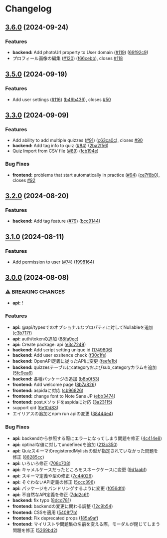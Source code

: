 # Changelog

## [3.6.0](https://github.com/woodnx/iQbe/compare/v3.5.0...v3.6.0) (2024-09-24)


### Features

* **backend:** Add photoUrl property to User domain ([#119](https://github.com/woodnx/iQbe/issues/119)) ([69f92c9](https://github.com/woodnx/iQbe/commit/69f92c90261864276d4e79f8132d75fce37b6b93))
* プロフィール画像の編集 ([#120](https://github.com/woodnx/iQbe/issues/120)) ([f66cebb](https://github.com/woodnx/iQbe/commit/f66cebba37893ab2cba840d665b38dc97cac5c19)), closes [#118](https://github.com/woodnx/iQbe/issues/118)

## [3.5.0](https://github.com/woodnx/iQbe/compare/v3.4.0...v3.5.0) (2024-09-19)


### Features

* Add user settings ([#116](https://github.com/woodnx/iQbe/issues/116)) ([b46b436](https://github.com/woodnx/iQbe/commit/b46b4366080532b37bfee8663ca01ffa116129cd)), closes [#50](https://github.com/woodnx/iQbe/issues/50)

## [3.3.0](https://github.com/woodnx/iQbe/compare/v3.2.0...v3.3.0) (2024-09-09)


### Features

* Add ability to add multiple quizzes ([#91](https://github.com/woodnx/iQbe/issues/91)) ([c63ca0c](https://github.com/woodnx/iQbe/commit/c63ca0c898363fa8a85d6977c3c0eea558acf369)), closes [#90](https://github.com/woodnx/iQbe/issues/90)
* **backend:** Add tag info to quiz ([#84](https://github.com/woodnx/iQbe/issues/84)) ([2ba2f56](https://github.com/woodnx/iQbe/commit/2ba2f56653d30d064f35d6eb96fbbcbd450332dc))
* Quiz Import from CSV file ([#89](https://github.com/woodnx/iQbe/issues/89)) ([fcb194e](https://github.com/woodnx/iQbe/commit/fcb194ec59545443f3bf9d023ff69864a9cf9aa4))


### Bug Fixes

* **frontend:** problems that start automatically in practice ([#94](https://github.com/woodnx/iQbe/issues/94)) ([ce7f8b0](https://github.com/woodnx/iQbe/commit/ce7f8b0416d1e963c17513988685143cfd1f1e79)), closes [#92](https://github.com/woodnx/iQbe/issues/92)

## [3.2.0](https://github.com/woodnx/iQbe/compare/v3.1.0...v3.2.0) (2024-08-20)


### Features

* **backend:** Add tag feature ([#79](https://github.com/woodnx/iQbe/issues/79)) ([bcc9144](https://github.com/woodnx/iQbe/commit/bcc9144668e29593aa0fa128f260e92da86f5fc1))

## [3.1.0](https://github.com/woodnx/iQbe/compare/v3.0.0...v3.1.0) (2024-08-11)


### Features

* Add permission to user ([#74](https://github.com/woodnx/iQbe/issues/74)) ([1998164](https://github.com/woodnx/iQbe/commit/1998164abda58cd04c1158d25160a865d32ec628))

## [3.0.0](https://github.com/woodnx/iQbe/compare/v2.2.1...v3.0.0) (2024-08-08)


### ⚠ BREAKING CHANGES

* **api:** !

### Features

* **api:** @api/typesでのオプショナルなプロパティに対してNullableを追加 ([c3b717f](https://github.com/woodnx/iQbe/commit/c3b717f386d4cf72260cd54c59fa02067dfaab0a))
* **api:** auth/tokenの追加 ([88fa9ec](https://github.com/woodnx/iQbe/commit/88fa9ec596cca60ad8cebcc02be9e927f727788f))
* **api:** Create package: api ([e3c7249](https://github.com/woodnx/iQbe/commit/e3c72493605fa139e8f810d023187964e991b386))
* **backend:** Add script setting unique id ([1749806](https://github.com/woodnx/iQbe/commit/17498063a0787793c0b90cfab957fd5f99d987bb))
* **backend:** Add user exsitence check ([f30c1fe](https://github.com/woodnx/iQbe/commit/f30c1fef5b350808b4419fcf62218bb7db9fd294))
* **backend:** OpenAPI定義に従ったAPIに変更 ([feefe1b](https://github.com/woodnx/iQbe/commit/feefe1bb96b7f6cb7378372c42ee7bf59add9ced))
* **backend:** quizzesテーブルにcategoryおよびsub_categoryカラムを追加 ([5fc9ea6](https://github.com/woodnx/iQbe/commit/5fc9ea60dbf540841e2165e989a6cd9abeefa7c0))
* **backend:** 各種パッケージの追加 ([b8b0f53](https://github.com/woodnx/iQbe/commit/b8b0f538e0c45ee6cce15b0bcc323b3538c86997))
* **frontend:** Add welcome page ([8b7a826](https://github.com/woodnx/iQbe/commit/8b7a82651ab7aa92f64c0b877b97062251720608))
* **frontend:** aspidaに対応 ([cb96826](https://github.com/woodnx/iQbe/commit/cb96826fe44a947b8a08daad5101684cfc6199ec))
* **frontend:** change font to Note Sans JP ([ebb3474](https://github.com/woodnx/iQbe/commit/ebb3474c8713afbee665c46c2de5767b5f00ff11))
* **frontend:** postメソッドをaspidaに対応 ([3a23115](https://github.com/woodnx/iQbe/commit/3a23115cfd6c27c655f9fcb5800b13f80c11cc31))
* support qid ([6e10d83](https://github.com/woodnx/iQbe/commit/6e10d835f0a4194481bb6295cf214869ec1db684))
* エイリアスの追加とnpm run apiの変更 ([38444e4](https://github.com/woodnx/iQbe/commit/38444e4701c9d8c4f288e4b7d576d375ebcfe57e))


### Bug Fixes

* **api:** backendから参照する際にエラーになってしまう問題を修正 ([4c414e8](https://github.com/woodnx/iQbe/commit/4c414e858c0e1e4ca9bf281dd1c37d952e29dcb5))
* **api:** optinalな値に対してundefinedを追加 ([213c350](https://github.com/woodnx/iQbe/commit/213c3501754892889f835c15f2bdca1b43ffcbd7))
* **api:** QuizスキーマのregisteredMylistsの型が指定されていなかった問題を修正 ([88285cc](https://github.com/woodnx/iQbe/commit/88285cce71eb79c31458bd73fa70c070a786281c))
* **api:** いろいろ修正 ([708c708](https://github.com/woodnx/iQbe/commit/708c7087efdd1a32fe809837c3fcbc67e96bd4bf))
* **api:** キャメルケースだったところをスネークケースに変更 ([9d1aabf](https://github.com/woodnx/iQbe/commit/9d1aabf0d4c479ac510c2070583d8bcffbf0bf44))
* **api:** スキーマ定義や型の修正 ([7c44026](https://github.com/woodnx/iQbe/commit/7c44026511d5942ae420d5bf30fc7f4bd8bb0e2a))
* **api:** そぐわないAPI定義の修正 ([5ccc396](https://github.com/woodnx/iQbe/commit/5ccc396a9fa8182a81dc751f1f33aee738ce5f83))
* **api:** パッケージをバンドリングするように変更 ([f056df4](https://github.com/woodnx/iQbe/commit/f056df41f1c58031b49d287f7a9e7d8431cc0f53))
* **api:** 不自然なAPI定義を修正 ([7dd2c6f](https://github.com/woodnx/iQbe/commit/7dd2c6fd85c707c5cd6a191569fe7f94052199a1))
* **backend:** fix typo ([8dcd781](https://github.com/woodnx/iQbe/commit/8dcd781687e57f14fc90924125d9a1af0feb3bff))
* **frontend:** backendの変更に関わる調整 ([12c9b54](https://github.com/woodnx/iQbe/commit/12c9b540270d491ce73c2fb75f285bfc32820784))
* **frontend:** CSSを適用 ([5408f7b](https://github.com/woodnx/iQbe/commit/5408f7b1de64eab5feb2a1c0bd822aa55727b0eb))
* **frontend:** Fix deprecated props ([185a9af](https://github.com/woodnx/iQbe/commit/185a9af970f6f9f578c25b01e8a33dd650f60284))
* **frontend:** マイリストや問題集の名前を変える際，モーダルが閉じてしまう問題を修正 ([5269bd2](https://github.com/woodnx/iQbe/commit/5269bd267fc76b7ab8679c49aa579b39140cc42a))
